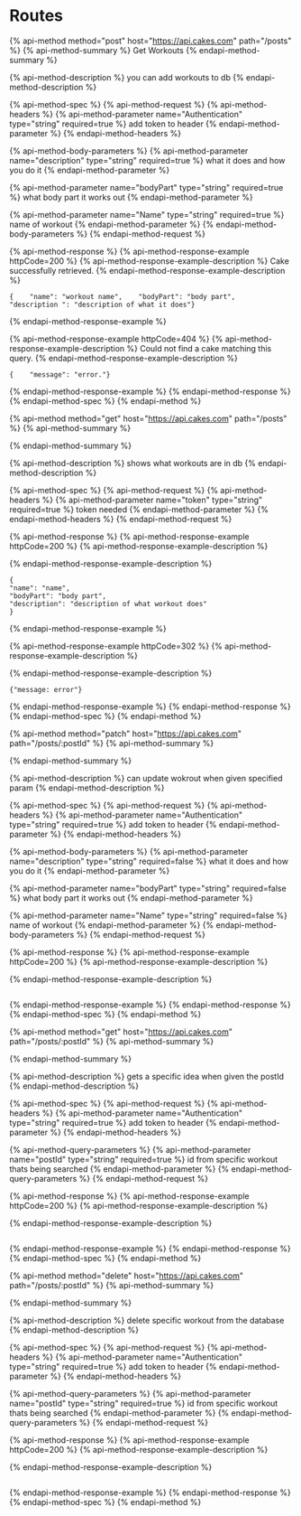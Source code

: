 # Routes

{% api-method method="post" host="https://api.cakes.com" path="/posts" %}
{% api-method-summary %}
Get Workouts 
{% endapi-method-summary %}

{% api-method-description %}
you can add workouts to db
{% endapi-method-description %}

{% api-method-spec %}
{% api-method-request %}
{% api-method-headers %}
{% api-method-parameter name="Authentication" type="string" required=true %}
add token to header 
{% endapi-method-parameter %}
{% endapi-method-headers %}

{% api-method-body-parameters %}
{% api-method-parameter name="description" type="string" required=true %}
what it does and how you do it 
{% endapi-method-parameter %}

{% api-method-parameter name="bodyPart" type="string" required=true %}
what body part it works out 
{% endapi-method-parameter %}

{% api-method-parameter name="Name" type="string" required=true %}
name of workout 
{% endapi-method-parameter %}
{% endapi-method-body-parameters %}
{% endapi-method-request %}

{% api-method-response %}
{% api-method-response-example httpCode=200 %}
{% api-method-response-example-description %}
Cake successfully retrieved.
{% endapi-method-response-example-description %}

```
{    "name": "workout name",    "bodyPart": "body part",    "description ": "description of what it does"}
```
{% endapi-method-response-example %}

{% api-method-response-example httpCode=404 %}
{% api-method-response-example-description %}
Could not find a cake matching this query.
{% endapi-method-response-example-description %}

```
{    "message": "error."}
```
{% endapi-method-response-example %}
{% endapi-method-response %}
{% endapi-method-spec %}
{% endapi-method %}



{% api-method method="get" host="https://api.cakes.com" path="/posts" %}
{% api-method-summary %}

{% endapi-method-summary %}

{% api-method-description %}
shows what workouts are in db 
{% endapi-method-description %}

{% api-method-spec %}
{% api-method-request %}
{% api-method-headers %}
{% api-method-parameter name="token" type="string" required=true %}
token needed 
{% endapi-method-parameter %}
{% endapi-method-headers %}
{% endapi-method-request %}

{% api-method-response %}
{% api-method-response-example httpCode=200 %}
{% api-method-response-example-description %}

{% endapi-method-response-example-description %}

```
{
"name": "name",
"bodyPart": "body part",
"description": "description of what workout does"
}
```
{% endapi-method-response-example %}

{% api-method-response-example httpCode=302 %}
{% api-method-response-example-description %}

{% endapi-method-response-example-description %}

```
{"message: error"}
```
{% endapi-method-response-example %}
{% endapi-method-response %}
{% endapi-method-spec %}
{% endapi-method %}



{% api-method method="patch" host="https://api.cakes.com" path="/posts/:postId" %}
{% api-method-summary %}

{% endapi-method-summary %}

{% api-method-description %}
can update wokrout when given specified param
{% endapi-method-description %}

{% api-method-spec %}
{% api-method-request %}
{% api-method-headers %}
{% api-method-parameter name="Authentication" type="string" required=true %}
add token to header 
{% endapi-method-parameter %}
{% endapi-method-headers %}

{% api-method-body-parameters %}
{% api-method-parameter name="description" type="string" required=false %}
what it does and how you do it 
{% endapi-method-parameter %}

{% api-method-parameter name="bodyPart" type="string" required=false %}
what body part it works out 
{% endapi-method-parameter %}

{% api-method-parameter name="Name" type="string" required=false %}
name of workout 
{% endapi-method-parameter %}
{% endapi-method-body-parameters %}
{% endapi-method-request %}

{% api-method-response %}
{% api-method-response-example httpCode=200 %}
{% api-method-response-example-description %}

{% endapi-method-response-example-description %}

```

```
{% endapi-method-response-example %}
{% endapi-method-response %}
{% endapi-method-spec %}
{% endapi-method %}

{% api-method method="get" host="https://api.cakes.com" path="/posts/:postId" %}
{% api-method-summary %}

{% endapi-method-summary %}

{% api-method-description %}
gets a specific idea when given the postId
{% endapi-method-description %}

{% api-method-spec %}
{% api-method-request %}
{% api-method-headers %}
{% api-method-parameter name="Authentication" type="string" required=true %}
add token to header 
{% endapi-method-parameter %}
{% endapi-method-headers %}

{% api-method-query-parameters %}
{% api-method-parameter name="postId" type="string" required=true %}
id from specific workout thats being searched 
{% endapi-method-parameter %}
{% endapi-method-query-parameters %}
{% endapi-method-request %}

{% api-method-response %}
{% api-method-response-example httpCode=200 %}
{% api-method-response-example-description %}

{% endapi-method-response-example-description %}

```

```
{% endapi-method-response-example %}
{% endapi-method-response %}
{% endapi-method-spec %}
{% endapi-method %}



{% api-method method="delete" host="https://api.cakes.com" path="/posts/:postId" %}
{% api-method-summary %}

{% endapi-method-summary %}

{% api-method-description %}
delete specific workout from the database 
{% endapi-method-description %}

{% api-method-spec %}
{% api-method-request %}
{% api-method-headers %}
{% api-method-parameter name="Authentication" type="string" required=true %}
add token to header 
{% endapi-method-parameter %}
{% endapi-method-headers %}

{% api-method-query-parameters %}
{% api-method-parameter name="postId" type="string" required=true %}
id from specific workout thats being searched 
{% endapi-method-parameter %}
{% endapi-method-query-parameters %}
{% endapi-method-request %}

{% api-method-response %}
{% api-method-response-example httpCode=200 %}
{% api-method-response-example-description %}

{% endapi-method-response-example-description %}

```

```
{% endapi-method-response-example %}
{% endapi-method-response %}
{% endapi-method-spec %}
{% endapi-method %}



